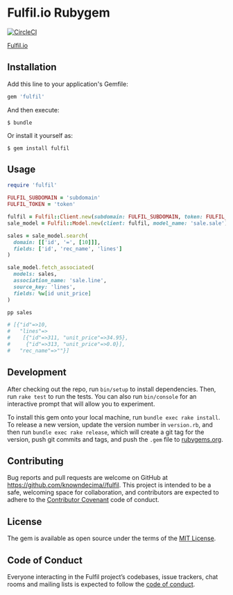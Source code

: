 # Fulfil.io Rubygem

[![CircleCI](https://circleci.com/gh/knowndecimal/fulfil.svg?style=svg&circle-token=da80ea6500af15b3a795a3913efe35742bab94c1)](https://circleci.com/gh/knowndecimal/fulfil)

[Fulfil.io](https://fulfil.io)

## Installation

Add this line to your application's Gemfile:

```ruby
gem 'fulfil'
```

And then execute:

    $ bundle

Or install it yourself as:

    $ gem install fulfil

## Usage

```ruby
require 'fulfil'

FULFIL_SUBDOMAIN = 'subdomain'
FULFIL_TOKEN = 'token'

fulfil = Fulfil::Client.new(subdomain: FULFIL_SUBDOMAIN, token: FULFIL_TOKEN, debug: false)
sale_model = Fulfil::Model.new(client: fulfil, model_name: 'sale.sale')

sales = sale_model.search(
  domain: [['id', '=', [10]]],
  fields: ['id', 'rec_name', 'lines']
)

sale_model.fetch_associated(
  models: sales,
  association_name: 'sale.line',
  source_key: 'lines',
  fields: %w[id unit_price]
)

pp sales

# [{"id"=>10,
#   "lines"=>
#    [{"id"=>311, "unit_price"=>34.95},
#     {"id"=>313, "unit_price"=>0.0}],
#   "rec_name"=>""}]
```

## Development

After checking out the repo, run `bin/setup` to install dependencies. Then, run
`rake test` to run the tests. You can also run `bin/console` for an interactive
prompt that will allow you to experiment.

To install this gem onto your local machine, run `bundle exec rake install`. To
release a new version, update the version number in `version.rb`, and then run
`bundle exec rake release`, which will create a git tag for the version, push
git commits and tags, and push the `.gem` file to [rubygems.org](https://rubygems.org).

## Contributing

Bug reports and pull requests are welcome on GitHub at
https://github.com/knowndecima//fulfil. This project is intended to be a safe,
welcoming space for collaboration, and contributors are expected to adhere to
the [Contributor Covenant](http://contributor-covenant.org) code of conduct.

## License

The gem is available as open source under the terms of the [MIT License](https://opensource.org/licenses/MIT).

## Code of Conduct

Everyone interacting in the Fulfil project’s codebases, issue trackers, chat
rooms and mailing lists is expected to follow the [code of
conduct](https://github.com/[USERNAME]/fulfil/blob/master/CODE_OF_CONDUCT.md).
